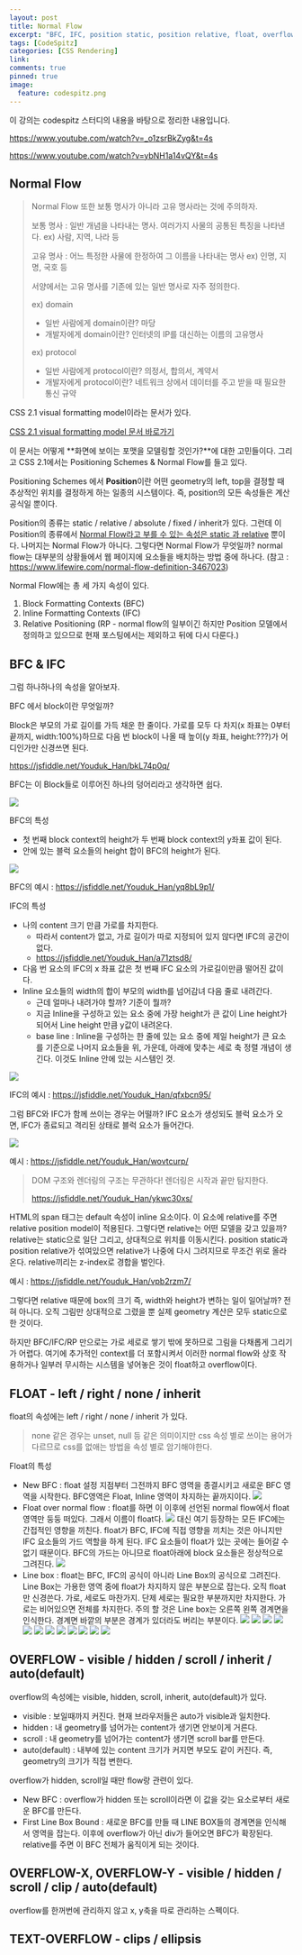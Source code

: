 ```yaml
---
layout: post
title: Normal Flow
excerpt: "BFC, IFC, position static, position relative, float, overflow"
tags: [CodeSpitz]
categories: [CSS Rendering]
link:
comments: true
pinned: true
image:
  feature: codespitz.png
---
```


이 강의는 codespitz 스터디의 내용을 바탕으로 정리한 내용입니다.

<https://www.youtube.com/watch?v=_o1zsrBkZyg&t=4s>

<https://www.youtube.com/watch?v=ybNH1a14vQY&t=4s>



## Normal Flow

> Normal Flow 또한 보통 명사가 아니라 고유 명사라는 것에 주의하자. 
>
> 보통 명사 : 일반 개념을 나타내는 명사. 여러가지 사물의 공통된 특징을 나타낸다. ex) 사람, 지역, 나라 등
>
> 고유 명사 : 어느 특정한 사물에 한정하여 그 이름을 나타내는 명사 ex) 인명, 지명, 국호 등
>
> 서양에서는 고유 명사를 기존에 있는 일반 명사로 자주 정의한다.
>
> ex) domain
>
> * 일반 사람에게 domain이란? 마당
> * 개발자에게 domain이란? 인터넷의 IP를 대신하는 이름의 고유명사
>
> ex) protocol
>
> * 일반 사람에게 protocol이란? 의정서, 합의서, 계약서
> * 개발자에게 protocol이란? 네트워크 상에서 데이터를 주고 받을 때 필요한 통신 규약



CSS 2.1 visual formatting model이라는 문서가 있다.

[CSS 2.1 visual formatting model 문서 바로가기](https://www.w3.org/TR/CSS2/visuren.html)

이 문서는 어떻게 **화면에 보이는 포맷을 모델링할 것인가?**에 대한 고민들이다. 그리고 CSS 2.1에서는 Positioning Schemes & Normal Flow를 들고 있다.

Positioning Schemes 에서 **Position**이란 어떤 geometry의 left, top을 결정할 때 추상적인 위치를 결정하게 하는 일종의 시스템이다. 즉, position의 모든 속성들은 계산 공식일 뿐이다.

Position의 종류는 static / relative / absolute / fixed / inherit가 있다. 그런데 이 Position의 종류에서 <u>Normal Flow라고 부를 수 있는 속성은 static 과 relative</u> 뿐이다. 나머지는 Normal Flow가 아니다. 그렇다면 Normal Flow가 무엇일까? normal flow는 대부분의 상황들에서 웹 페이지에 요소들을 배치하는 방법 중에 하나다. (참고 : <https://www.lifewire.com/normal-flow-definition-3467023>)

Normal Flow에는 총 세 가지 속성이 있다.

1. Block Formatting Contexts (BFC)
2. Inline Formatting Contexts (IFC)
3. Relative Positioning (RP - normal flow의 일부이긴 하지만 Position 모델에서 정의하고 있으므로 현재 포스팅에서는 제외하고 뒤에 다시 다룬다.)



## BFC & IFC

그럼 하나하나의 속성을 알아보자.

BFC 에서 block이란 무엇일까?

Block은 부모의 가로 길이를 가득 채운 한 줄이다. 가로를 모두 다 차지(x 좌표는 0부터 끝까지, width:100%)하므로 다음 번 block이 나올 때 높이(y 좌표, height:???)가 어디인가만 신경쓰면 된다.

https://jsfiddle.net/Youduk_Han/bkL74p0q/

BFC는 이 Block들로 이루어진 하나의 덩어리라고 생각하면 쉽다.

![](/img/Normalflow_1.png)

BFC의 특성

* 첫 번째 block context의 height가 두 번째 block context의 y좌표 값이 된다.
* 안에 있는 블럭 요소들의 height 합이 BFC의 height가 된다.

![](/img/Normalflow_2.png)

BFC의 예시 : https://jsfiddle.net/Youduk_Han/yq8bL9p1/

IFC의 특성

* 나의 content 크기 만큼 가로를 차지한다.
  * 따라서 content가 없고, 가로 길이가 따로 지정되어 있지 않다면 IFC의 공간이 없다.
  * https://jsfiddle.net/Youduk_Han/a71ztsd8/
* 다음 번 요소의 IFC의 x 좌표 값은 첫 번째 IFC 요소의 가로길이만큼 떨어진 값이다.
* Inline 요소들의 width의 합이 부모의 width를 넘어감녀 다음 줄로 내려간다.
  * 근데 얼마나 내려가야 할까? 기준이 뭘까? 
  * 지금 Inline을 구성하고 있는 요소 중에 가장 height가 큰 값이 Line height가 되어서 Line height 만큼 y값이 내려온다.
  * base line : Inline을 구성하는 한 줄에 있는 요소 중에 제일 height가 큰 요소를 기준으로 나머지 요소들을 위, 가운데, 아래에 맞추는 세로 축 정렬 개념이 생긴다. 이것도 Inline 안에 있는 시스템인 것.

![](/img/Normalflow_3.png)

IFC의 예시 : https://jsfiddle.net/Youduk_Han/qfxbcn95/

그럼 BFC와 IFC가 함께 쓰이는 경우는 어떨까? IFC 요소가 생성되도 블럭 요소가 오면, IFC가 종료되고 격리된 상태로 블럭 요소가 들어간다.

![](/img/Normalflow_4.png)

예시 : https://jsfiddle.net/Youduk_Han/wovtcurp/

> DOM 구조와 렌더링의 구조는 무관하다! 렌더링은 시작과 끝만 탐지한다. 
>
> https://jsfiddle.net/Youduk_Han/ykwc30xs/

HTML의 span 태그는 default 속성이 inline 요소이다. 이 요소에 relative를 주면 relative position model이 적용된다. 그렇다면 relative는 어떤 모델을 갖고 있을까? relative는 static으로 일단 그리고, 상대적으로 위치를 이동시킨다. position static과 position relative가 섞여있으면 relative가 나중에 다시 그려지므로 무조건 위로 올라온다. relative끼리는 z-index로 경합을 벌인다. 

예시 : https://jsfiddle.net/Youduk_Han/vpb2rzm7/

그렇다면 relative 때문에 box의 크기 즉, width와 height가 변하는 일이 일어날까? 전혀 아니다. 오직 그림만 상대적으로 그렸을 뿐 실제 geometry 계산은 모두 static으로 한 것이다.

하지만 BFC/IFC/RP 만으로는 가로 세로로 쌓기 밖에 못하므로 그림을 다채롭게 그리기가 어렵다. 여기에 추가적인 context를 더 포함시켜서 이러한 normal flow와 상호 작용하거나 일부러 무시하는 시스템을 넣어놓은 것이 float하고 overflow이다.



## FLOAT - left / right / none / inherit

float의 속성에는 left / right / none / inherit 가 있다.

> none 같은 경우는 unset, null 등 같은 의미이지만 css 속성 별로 쓰이는 용어가 다르므로 css를 없애는 방법을 속성 별로 암기해야한다.

Float의 특성

* New BFC : float 설정 지점부터 그전까지 BFC 영역을 종결시키고 새로운 BFC 영역을 시작한다. BFC영역은 Float, Inline 영역이 차지하는 끝까지이다.
  ![](/img/Normalflow_5.png)
* Float over normal flow : float를 하면 이 이후에 선언된 normal flow에서 float 영역만 둥둥 떠있다. 그래서 이름이 float다. 
  ![](/img/Float_1.png)
  대신 여기 등장하는 모든 IFC에는 간접적인 영향을 끼친다. float가 BFC, IFC에 직접 영향을 끼치는 것은 아니지만 IFC 요소들의 가드 역할을 하게 된다. IFC 요소들이 float가 있는 곳에는 들어갈 수 없기 때문이다. BFC의 가드는 아니므로 float아래에 block 요소들은 정상적으로 그려진다. 
  ![](/img/Float_2.png)
* Line box : float는 BFC, IFC의 공식이 아니라 Line Box의 공식으로 그려진다. Line Box는 가용한 영역 중에 float가 차지하지 않은 부분으로 잡는다. 오직 float만 신경쓴다. 가로, 세로도 마찬가지. 단제 세로는 필요한 부분까지만 차지한다. 가로는 비어있으면 전체를 차지한다. 주의 할 것은 Line box는 오른쪽 왼쪽 경계면을 인식한다. 경계면 바깥의 부분은 경계가 있더라도 버리는 부분이다.
  ![](/img/Linebox_1.png)
  ![](/img/Linebox_2.png)
  ![](/img/Linebox_3.png)
  ![](/img/Linebox_4.png)
  ![](/img/Linebox_5.png)
  ![](/img/Linebox_6.png)
  ![](/img/Linebox_7.png)
  ![](/img/Linebox_8.png)
  ![](/img/Linebox_9.png)
  ![](/img/Linebox_10.png)
  ![](/img/Linebox_11.png)
  ![](/img/Linebox_12.png)



## OVERFLOW - visible / hidden / scroll / inherit / auto(default)

overflow의 속성에는 visible, hidden, scroll, inherit, auto(default)가 있다.

* visible : 보일때까지 커진다. 현재 브라우저들은 auto가 visible과 일치한다.
* hidden : 내 geometry를 넘어가는 content가 생기면 안보이게 거른다.
* scroll : 내 geometry를 넘어가는 content가 생기면 scroll bar를 만든다. 
* auto(default) : 내부에 있는 content 크기가 커지면 부모도 같이 커진다. 즉, geometry의 크기가 직접 변한다.

overflow가 hidden, scroll일 때만 flow랑 관련이 있다. 

* New BFC : overflow가  hidden 또는 scroll이라면 이 값을 갖는 요소로부터 새로운 BFC를 만든다.
* First Line Box Bound :  새로운 BFC를 만들 때 LINE BOX들의 경계면을 인식해서 영역을 잡는다. 이후에 overflow가 아닌 div가 들어오면 BFC가 확장된다. relative를 주면 이 BFC 전체가 움직이게 되는 것이다.



## OVERFLOW-X, OVERFLOW-Y - visible / hidden / scroll / clip / auto(default)

overflow를 한꺼번에 관리하지 않고 x, y축을 따로 관리하는 스펙이다.



## TEXT-OVERFLOW - clips / ellipsis